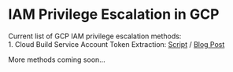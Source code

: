 # IAM Privilege Escalation in GCP

Current list of GCP IAM privilege escalation methods:  
    1. Cloud Build Service Account Token Extraction: [Script](https://github.com/RhinoSecurityLabs/GCP-IAM-Privilege-Escalation/blob/master/cloudbuild.builds.create.py) / [Blog Post](https://rhinosecuritylabs.com/gcp/working-as-intendedrce-to-iam-privilege-escalation-in-gcp)  

More methods coming soon...
